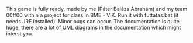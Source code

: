 This game is fully ready, made by me (Páter Balázs Ábrahám) and my team 00ff00 within a project for class in BME - VIK. 
Run it with futtatas.bat (it needs JRE installed). Minor bugs can occur.
The documentation is quite huge, there are a lot of UML diagrams in the documentation which might interst you.
